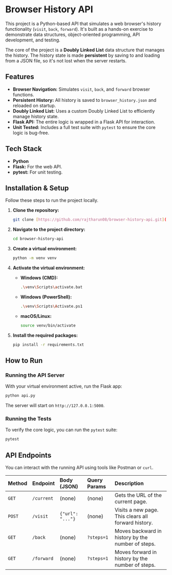 # Browser History API

This project is a Python-based API that simulates a web browser's history functionality (`visit`, `back`, `forward`). It's built as a hands-on exercise to demonstrate data structures, object-oriented programming, API development, and testing.

The core of the project is a **Doubly Linked List** data structure that manages the history. The history state is made **persistent** by saving to and loading from a JSON file, so it's not lost when the server restarts.

## Features
* **Browser Navigation:** Simulates `visit`, `back`, and `forward` browser functions.
* **Persistent History:** All history is saved to `browser_history.json` and reloaded on startup.
* **Doubly Linked List:** Uses a custom Doubly Linked List to efficiently manage history state.
* **Flask API:** The entire logic is wrapped in a Flask API for interaction.
* **Unit Tested:** Includes a full test suite with `pytest` to ensure the core logic is bug-free.

## Tech Stack
* **Python**
* **Flask:** For the web API.
* **pytest:** For unit testing.

## Installation & Setup

Follow these steps to run the project locally.

1.  **Clone the repository:**
    ```bash
    git clone [https://github.com/rajtharun08/browser-history-api.git](https://github.com/rajtharun08/browser-history-api.git)
    ```

2.  **Navigate to the project directory:**
    ```bash
    cd browser-history-api
    ```

3.  **Create a virtual environment:**
    ```bash
    python -m venv venv
    ```

4.  **Activate the virtual environment:**
    * **Windows (CMD):**
        ```bash
        .\venv\Scripts\activate.bat
        ```
    * **Windows (PowerShell):**
        ```bash
        .\venv\Scripts\Activate.ps1
        ```
    * **macOS/Linux:**
        ```bash
        source venv/bin/activate
        ```

5.  **Install the required packages:**
    ```bash
    pip install -r requirements.txt
    ```

## How to Run

### Running the API Server
With your virtual environment active, run the Flask app:
```bash
python api.py
```
The server will start on `http://127.0.0.1:5000`.

### Running the Tests
To verify the core logic, you can run the `pytest` suite:
```bash
pytest
```

## API Endpoints

You can interact with the running API using tools like Postman or `curl`.

| Method | Endpoint | Body (JSON) | Query Params | Description |
| :--- | :--- | :--- | :--- | :--- |
| `GET` | `/current` | (none) | (none) | Gets the URL of the current page. |
| `POST` | `/visit` | `{"url": "..."}` | (none) | Visits a new page. This clears all forward history. |
| `GET` | `/back` | (none) | `?steps=1` | Moves backward in history by the number of steps. |
| `GET` | `/forward` | (none) | `?steps=1` | Moves forward in history by the number of steps. |